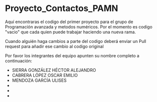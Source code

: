 # Proyecto_Contactos_PAMN

Aquí encontraras el codigo del primer proyecto para el grupo de Programación avanzada y metodos numéricos.
Por el momento es codigo "vacio" que cada quien puede trabajar haciendo una nueva rama. 

Cuando alguién haga cambios a parte del codigo deberá enviar un Pull request para añadir ese cambio al
codigo original

Por favor los integrantes del equipo apunten su nombre completo a continuación:

* SIERRA GONZÁLEZ HÉCTOR ALEJANDRO
* CABRERA LÓPEZ OSCAR EMILIO
* MENDOZA GARCÍA ULISES
*
*
* 
